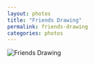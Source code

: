 ```yaml
---
layout: photos
title: "Friends Drawing"  
permalink: friends-drawing  
categories: photos
---
```

![Friends Drawing](http://jonkit.ca/cdn/photos/friends-drawing.jpeg)

